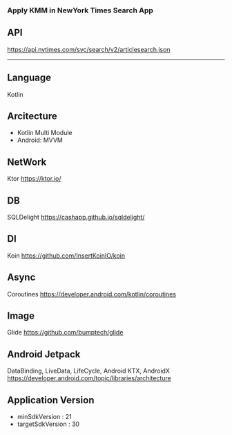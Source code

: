 ### Apply KMM in NewYork Times Search App

## API  
https://api.nytimes.com/svc/search/v2/articlesearch.json

* * *
   
## Language
Kotlin

## Arcitecture
- Kotlin Multi Module
- Android: MVVM

## NetWork
Ktor
https://ktor.io/

## DB
SQLDelight
https://cashapp.github.io/sqldelight/

## DI
Koin
https://github.com/InsertKoinIO/koin

## Async
Coroutines
https://developer.android.com/kotlin/coroutines

## Image
Glide
https://github.com/bumptech/glide

## Android Jetpack
DataBinding, LiveData, LifeCycle, Android KTX, AndroidX
https://developer.android.com/topic/libraries/architecture

## Application Version
* minSdkVersion : 21
* targetSdkVersion : 30
